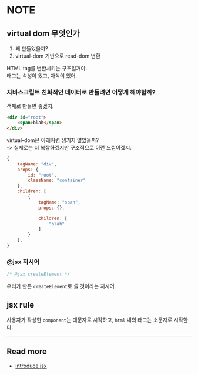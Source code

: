 # NOTE

## virtual dom 무엇인가

1. 왜 만들었을까?
2. virtual-dom 기반으로 read-dom 변환

HTML tag를 변환시키는 구조일거야.  
태그는 속성이 있고, 자식이 있어.  

### 자바스크립트 친화적인 데이터로 만들려면 어떻게 해야할까?

객체로 만들면 좋겠지.

```html
<div id="root">
    <span>blah</span>
</div>
```

virtual-dom은 아래처럼 생기지 않았을까?  
-> 실제로는 더 복잡하겠지만 구조적으로 이런 느낌이겠지.  

```javascript
{
    tagName: "div",
    props: {
        id: "root",
        className: "container"
    },
    children: [
        {
            tagName: "span",
            props: {},

            children: [
                "blah"
            ]
        }
    ],
}
```

### @jsx 지시어

```javascript
/* @jsx createElement */
```

우리가 만든 `createElement`로 쓸 것이라는 지시어.  

## jsx rule

사용자가 작성한 `component`는 대문자로 시작하고, `html` 내의 태그는 소문자로 시작한다.

---

## Read more

- [introduce jsx](https://ko.reactjs.org/docs/introducing-jsx.html)